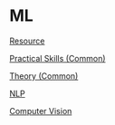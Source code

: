 # ML

[Resource](ML%20bcb6f277ce894a65b5e121f784d4a576/Resource%2047b2cee0e4064220a55d5bc696012b07.md)

[Practical Skills (Common)](ML%20bcb6f277ce894a65b5e121f784d4a576/Practical%20Skills%20(Common)%2043242c52e87648d088e6e64f06770c6e.md)

[Theory (Common)](ML%20bcb6f277ce894a65b5e121f784d4a576/Theory%20(Common)%206a11941d908f496ba89144b55adc75b4.md)

[NLP](ML%20bcb6f277ce894a65b5e121f784d4a576/NLP%20656ed215e92c418fa025bab6ca17a037.md)

[Computer Vision](ML%20bcb6f277ce894a65b5e121f784d4a576/Computer%20Vision%20d5f9345ff68b4088a0a3ab48b57f7a23.md)